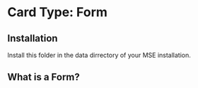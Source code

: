 # Card Type: Form

## Installation
Install this folder in the data dirrectory of your MSE installation.

## What is a Form?